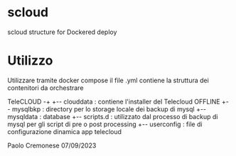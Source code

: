 # scloud
scloud structure for Dockered deploy

# Utilizzo
Utilizzare tramite docker compose
il file .yml contiene la struttura dei contenitori da orchestrare

TeleCLOUD -+
           +-- clouddata    : contiene l'installer del Telecloud OFFLINE
           +-- mysqlbkp     : directory per lo storage locale dei backup di mysql
           +-- mysqldata    : database
           +-- scripts.d    : utilizzato dal processo di backup di mysql per gli script di pre o post processing
           +-- userconfig   : file di configurazione dinamica app telecloud
           
Paolo Cremonese  07/09/2023


